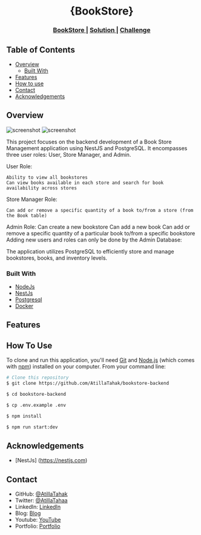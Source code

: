 
<!-- Please update value in the {}  -->

<h1 align="center">{BookStore}</h1>

<div align="center">
  <h3>
    <a href="#">
      BookStore
    </a>
    <span> | </span>
    <a href="https://github.com/AtillaTahak/bookstore-backend">
      Solution
    </a>
    <span> | </span>
    <a href="#">
      Challenge
    </a>
  </h3>
</div>

<!-- TABLE OF CONTENTS -->

## Table of Contents

- [Overview](#overview)
  - [Built With](#built-with)
- [Features](#features)
- [How to use](#how-to-use)
- [Contact](#contact)
- [Acknowledgements](#acknowledgements)

<!-- OVERVIEW -->

## Overview

![screenshot](Screenshot_6.jpg)
![screenshot](Screenshot_7.jpg)

This project focuses on the backend development of a Book Store Management application using NestJS and PostgreSQL. It encompasses three user roles: User, Store Manager, and Admin.

User Role:

	Ability to view all bookstores
	Can view books available in each store and search for book availability across stores

Store Manager Role:

	Can add or remove a specific quantity of a book to/from a store (from the Book table)

Admin Role:
	Can create a new bookstore
	Can add a new book
	Can add or remove a specific quantity of a particular book to/from a specific bookstore
	Adding new users and roles can only be done by the Admin
	Database:

The application utilizes PostgreSQL to efficiently store and manage bookstores, books, and inventory levels.

### Built With

<!-- This section should list any major frameworks that you built your project using. Here are a few examples.-->

- [NodeJs](https://nodejs.org)
- [NestJs](https://nestjs.com)
- [Postgresql](https://www.postgresql.org)
- [Docker](https://www.docker.com)

## Features



## How To Use

<!-- Example: -->

To clone and run this application, you'll need [Git](https://git-scm.com) and [Node.js](https://nodejs.org/en/download/) (which comes with [npm](http://npmjs.com)) installed on your computer. From your command line:

```bash
# Clone this repository
$ git clone https://github.com/AtillaTahak/bookstore-backend

$ cd bookstore-backend

$ cp .env.example .env

$ npm install

$ npm run start:dev
```

## Acknowledgements

<!-- This section should list any articles or add-ons/plugins that helps you to complete the project. This is optional but it will help you in the future. For example -->

- [NestJs] (https://nestjs.com)


## Contact

- GitHub: [@AtillaTahak](https://github.com/AtillaTahak)
- Twitter: [@AtillaTahaa](https://twitter.com/AtillaTahaa)
- LinkedIn: [LinkedIn](https://www.linkedin.com/in/atillatahakordugum)
- Blog: [Blog](atillataha.blogspot.com)
- Youtube: [YouTube](https://www.youtube.com/channel/UCmoD0x4Z9vdG2PCsI5p8FYg)
- Portfolio: [Portfolio](atillataha.netlify.app)
